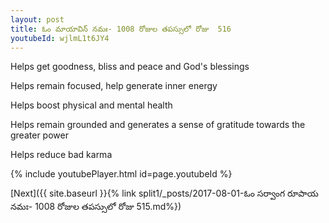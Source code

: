 ```yaml
---
layout: post
title: ఓం మాయావిన్ నమః- 1008 రోజుల తపస్సులో రోజు  516
youtubeId: wjlmL1t6JY4
---
```

 
 
Helps get goodness, bliss and peace and God's blessings
 
Helps remain focused, help generate inner energy 
 
Helps boost physical and mental health 
 
Helps remain grounded and generates a sense of gratitude towards the greater power 
 
Helps reduce bad karma
 
 
 
 


{% include youtubePlayer.html id=page.youtubeId %}
 
[Next]({{ site.baseurl }}{% link  split1/_posts/2017-08-01-ఓం సర్వాంగ రూపాయ నమః- 1008 రోజుల తపస్సులో రోజు  515.md%})
 
